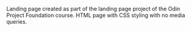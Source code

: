 Landing page created as part of the landing page 
project of the Odin Project Foundation course.
HTML page with CSS styling with no media queries. 
